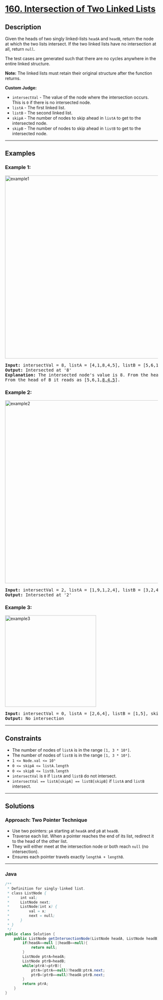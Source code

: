 # [160. Intersection of Two Linked Lists](https://leetcode.com/problems/intersection-of-two-linked-lists)

## Description

<!-- description:start -->

<p>Given the heads of two singly linked-lists <code>headA</code> and <code>headB</code>, return the node at which the two lists intersect. If the two linked lists have no intersection at all, return <code>null</code>.</p>

<p>The test cases are generated such that there are no cycles anywhere in the entire linked structure.</p>

<p><strong>Note:</strong> The linked lists must retain their original structure after the function returns.</p>

<p><strong>Custom Judge:</strong></p>
<ul>
  <li><code>intersectVal</code> - The value of the node where the intersection occurs. This is <code>0</code> if there is no intersected node.</li>
  <li><code>listA</code> - The first linked list.</li>
  <li><code>listB</code> - The second linked list.</li>
  <li><code>skipA</code> - The number of nodes to skip ahead in <code>listA</code> to get to the intersected node.</li>
  <li><code>skipB</code> - The number of nodes to skip ahead in <code>listB</code> to get to the intersected node.</li>
</ul>

<!-- description:end -->

---

## Examples

### Example 1:
<img alt="example1" src="https://assets.leetcode.com/uploads/2021/03/05/160_example_1_1.png" style="width: 600px;" />
<pre>
<strong>Input:</strong> intersectVal = 8, listA = [4,1,8,4,5], listB = [5,6,1,8,4,5], skipA = 2, skipB = 3
<strong>Output:</strong> Intersected at '8'
<strong>Explanation:</strong> The intersected node's value is 8. From the head of A it reads as [4,1,<u>8,4,5</u>]. 
From the head of B it reads as [5,6,1,<u>8,4,5</u>].
</pre>

### Example 2:
<img alt="example2" src="https://assets.leetcode.com/uploads/2021/03/05/160_example_2.png" style="width: 600px;" />
<pre>
<strong>Input:</strong> intersectVal = 2, listA = [1,9,1,2,4], listB = [3,2,4], skipA = 3, skipB = 1
<strong>Output:</strong> Intersected at '2'
</pre>

### Example 3:
<img alt="example3" src="https://assets.leetcode.com/uploads/2021/03/05/160_example_3.png" style="width: 300px;" />
<pre>
<strong>Input:</strong> intersectVal = 0, listA = [2,6,4], listB = [1,5], skipA = 3, skipB = 2
<strong>Output:</strong> No intersection
</pre>

---

## Constraints

- The number of nodes of `listA` is in the range `[1, 3 * 10⁴]`.
- The number of nodes of `listB` is in the range `[1, 3 * 10⁴]`.
- `1 <= Node.val <= 10⁵`
- `0 <= skipA <= listA.length`
- `0 <= skipB <= listB.length`
- `intersectVal` is `0` if `listA` and `listB` do not intersect.
- `intersectVal == listA[skipA] == listB[skipB]` if `listA` and `listB` intersect.

---

## Solutions

### Approach: Two Pointer Technique

- Use two pointers: `pA` starting at `headA` and `pB` at `headB`.
- Traverse each list. When a pointer reaches the end of its list, redirect it to the head of the other list.
- They will either meet at the intersection node or both reach `null` (no intersection).
- Ensures each pointer travels exactly `lengthA + lengthB`.

---

### Java

```java
/**
 * Definition for singly-linked list.
 * class ListNode {
 *     int val;
 *     ListNode next;
 *     ListNode(int x) {
 *         val = x;
 *         next = null;
 *     }
 * }
 */
public class Solution {
    public ListNode getIntersectionNode(ListNode headA, ListNode headB) {
        if(headA==null ||headB==null){
            return null;
        }
        ListNode ptrA=headA;
        ListNode ptrB=headB;
        while(ptrA!=ptrB){
            ptrA=(ptrA==null)?headB:ptrA.next;
            ptrB=(ptrB==null)?headA:ptrB.next;
        }
        return ptrA;
    }
}

